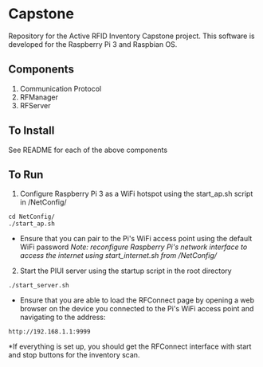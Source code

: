 # Capstone
Repository for the Active RFID Inventory Capstone project. This software is developed for the Raspberry Pi 3 and Raspbian OS.
 
## Components
1. Communication Protocol
2. RFManager
3. RFServer

## To Install
See README for each of the above components

## To Run
1. Configure Raspberry Pi 3 as a WiFi hotspot using the start_ap.sh script in /NetConfig/

```
cd NetConfig/
./start_ap.sh
```
* Ensure that you can pair to the Pi's WiFi access point using the default WiFi password
*Note: reconfigure Raspberry Pi's network interface to access the internet using start_internet.sh from /NetConfig/*


2. Start the PIUI server using the startup script in the root directory
```
./start_server.sh
```

* Ensure that you are able to load the RFConnect page by opening a web browser on the device you connected to the
Pi's WiFi access point and navigating to the address:
```
http://192.168.1.1:9999
```

*If everything is set up, you should get the RFConnect interface with start and stop buttons for the inventory scan.
